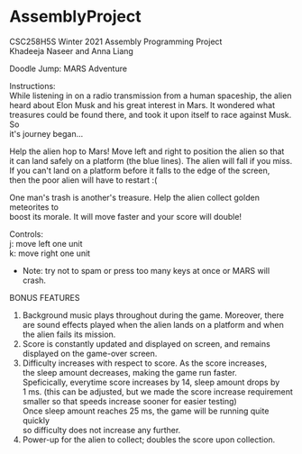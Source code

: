# AssemblyProject
CSC258H5S Winter 2021 Assembly Programming Project  
Khadeeja Naseer and Anna Liang

Doodle Jump: MARS Adventure  
    
   Instructions:  
   While listening in on a radio transmission from a human spaceship, the alien  
   heard about Elon Musk and his great interest in Mars. It wondered what  
   treasures could be found there, and took it upon itself to race against Musk. So  
   it's journey began...  
  
   Help the alien hop to Mars! Move left and right to position the alien so that  
   it can land safely on a platform (the blue lines). The alien will fall if you miss.   
   If you can't land on a platform before it falls to the edge of the screen,   
   then the poor alien will have to restart :(  
  
   One man's trash is another's treasure. Help the alien collect golden meteorites to   
   boost its morale. It will move faster and your score will double!  
      
   Controls:  
   j: move left one unit  
   k: move right one unit  
   * Note: try not to spam or press too many keys at once or MARS will crash.  

   BONUS FEATURES  
 1. Background music plays throughout during the game. Moreover, there  
    are sound effects played when the alien lands on a platform and when  
    the alien fails its mission.  
 2. Score is constantly updated and displayed on screen, and remains   
    displayed on the game-over screen.  
 3. Difficulty increases with respect to score. As the score increases,   
    the sleep amount decreases, making the game run faster.   
    Speficically, everytime score increases by 14, sleep amount drops by  
    1 ms. (this can be adjusted, but we made the score increase requirement  
    smaller so that speeds increase sooner for easier testing)  
    Once sleep amount reaches 25 ms, the game will be running quite quickly  
    so difficulty does not increase any further.  
 4. Power-up for the alien to collect; doubles the score upon collection.  
